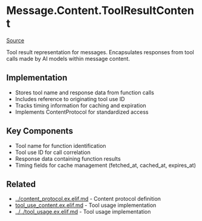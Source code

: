 # Message.Content.ToolResultContent
[Source](/github/ai/genai_all/genai_core/lib/vnext_genai/nodes/message/content/tool_result_content.ex)

Tool result representation for messages. Encapsulates responses from tool calls made by AI models within message content.

## Implementation
- Stores tool name and response data from function calls
- Includes reference to originating tool use ID
- Tracks timing information for caching and expiration
- Implements ContentProtocol for standardized access

## Key Components
- Tool name for function identification
- Tool use ID for call correlation
- Response data containing function results
- Timing fields for cache management (fetched_at, cached_at, expires_at)

## Related
- [../content_protocol.ex.elif.md](../content_protocol.ex.elif.md) - Content protocol definition
- [tool_use_content.ex.elif.md](tool_use_content.ex.elif.md) - Tool usage implementation
- [../../tool_usage.ex.elif.md](../tool_usage.ex.elif.md) - Tool usage implementation